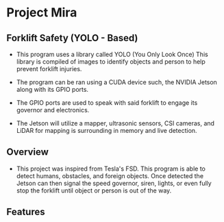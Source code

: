 # Project Mira

## Forklift Safety (YOLO - Based)
- This program uses a library called YOLO (You Only Look Once) This library is compiled of images to identify objects and person to help prevent forklift injuries. 

- The program can be ran using a CUDA device such, the NVIDIA Jetson along with its GPIO ports. 

- The GPIO ports are used to speak with said forklift to engage its governor  and electronics. 

- The Jetson will utilize a mapper, ultrasonic sensors, CSI cameras, and LiDAR for mapping is surrounding in memory and live detection.

## Overview
- This project was inspired from Tesla's FSD. This program is able to detect humans, obstacles, and foreign objects. Once detected the Jetson can then signal the speed governor, siren, lights, or even fully stop the forklift until object or person is out of the way. 

## Features
